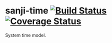 sanji-time [![Build Status](https://travis-ci.org/Sanji-IO/sanji-time.svg)](https://travis-ci.org/Sanji-IO/sanji-time) [![Coverage Status](https://coveralls.io/repos/Sanji-IO/sanji-time/badge.png?branch=develop)](https://coveralls.io/r/Sanji-IO/sanji-time?branch=develop)
==========

System time model.
